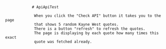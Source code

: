                 # ApiApiTest
                
                 When you click the "Check API" button it takes you to the page
                 that shows 5 random Kayne West quotes.
                 There is a button "refresh" to refresh the quotes.
                 The page is displaying by each quote how many times this exact 
                 quote was fetched already.
